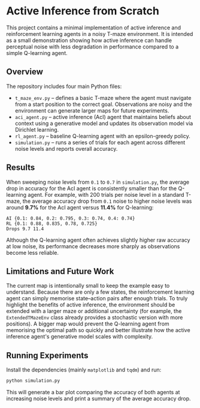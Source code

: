 # Active Inference from Scratch

This project contains a minimal implementation of active inference and reinforcement learning agents in a noisy T-maze environment. It is intended as a small demonstration showing how active inference can handle perceptual noise with less degradation in performance compared to a simple Q-learning agent.

## Overview

The repository includes four main Python files:

- `t_maze_env.py` – defines a basic T-maze where the agent must navigate from a start position to the correct goal. Observations are noisy and the environment can generate larger maps for future experiments.
- `aci_agent.py` – active inference (AcI) agent that maintains beliefs about context using a generative model and updates its observation model via Dirichlet learning.
- `rl_agent.py` – baseline Q-learning agent with an epsilon-greedy policy.
- `simulation.py` – runs a series of trials for each agent across different noise levels and reports overall accuracy.

## Results

When sweeping noise levels from `0.1` to `0.7` in `simulation.py`, the average drop in accuracy for the AcI agent is consistently smaller than for the Q-learning agent. For example, with 200 trials per noise level in a standard T-maze, the average accuracy drop from `0.1` noise to higher noise levels was around **9.7%** for the AcI agent versus **11.4%** for Q-learning:

```
AI {0.1: 0.84, 0.2: 0.795, 0.3: 0.74, 0.4: 0.74}
RL {0.1: 0.88, 0.835, 0.78, 0.725}
Drops 9.7 11.4
```

Although the Q-learning agent often achieves slightly higher raw accuracy at low noise, its performance decreases more sharply as observations become less reliable.

## Limitations and Future Work

The current map is intentionally small to keep the example easy to understand. Because there are only a few states, the reinforcement learning agent can simply memorise state–action pairs after enough trials. To truly highlight the benefits of active inference, the environment should be extended with a larger maze or additional uncertainty (for example, the `ExtendedTMazeEnv` class already provides a stochastic version with more positions). A bigger map would prevent the Q-learning agent from memorising the optimal path so quickly and better illustrate how the active inference agent's generative model scales with complexity.

## Running Experiments

Install the dependencies (mainly `matplotlib` and `tqdm`) and run:

```bash
python simulation.py
```

This will generate a bar plot comparing the accuracy of both agents at increasing noise levels and print a summary of the average accuracy drop. 